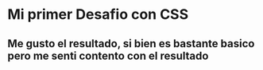 # Mi primer Desafio con CSS
## Me gusto el resultado, si bien es bastante basico pero me senti contento con el resultado
